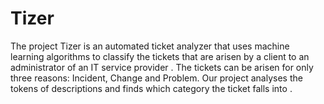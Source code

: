 # Tizer
The project Tizer is an automated ticket analyzer that uses machine learning algorithms to classify the tickets that are arisen by a client to an administrator of an IT service provider . The tickets can be arisen for only three reasons: Incident, Change and Problem. Our project analyses the tokens of descriptions and finds which category the ticket falls into . 
